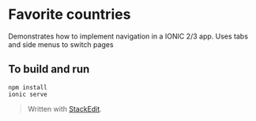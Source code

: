 Favorite countries
==============

Demonstrates how to implement navigation in a IONIC 2/3 app. Uses tabs and side menus to switch pages

To build and run
--------

    npm install
    ionic serve

> Written with [StackEdit](https://stackedit.io/).